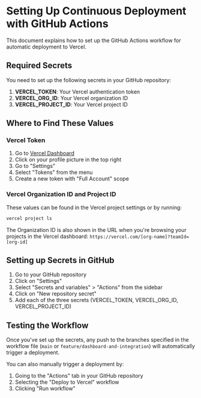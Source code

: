 # Setting Up Continuous Deployment with GitHub Actions

This document explains how to set up the GitHub Actions workflow for automatic deployment to Vercel.

## Required Secrets

You need to set up the following secrets in your GitHub repository:

1. **VERCEL_TOKEN**: Your Vercel authentication token
2. **VERCEL_ORG_ID**: Your Vercel organization ID
3. **VERCEL_PROJECT_ID**: Your Vercel project ID

## Where to Find These Values

### Vercel Token

1. Go to [Vercel Dashboard](https://vercel.com/dashboard)
2. Click on your profile picture in the top right
3. Go to "Settings"
4. Select "Tokens" from the menu
5. Create a new token with "Full Account" scope

### Vercel Organization ID and Project ID

These values can be found in the Vercel project settings or by running:

```bash
vercel project ls
```

The Organization ID is also shown in the URL when you're browsing your projects in the Vercel dashboard:
`https://vercel.com/[org-name]?teamId=[org-id]`

## Setting up Secrets in GitHub

1. Go to your GitHub repository
2. Click on "Settings"
3. Select "Secrets and variables" > "Actions" from the sidebar
4. Click on "New repository secret"
5. Add each of the three secrets (VERCEL_TOKEN, VERCEL_ORG_ID, VERCEL_PROJECT_ID)

## Testing the Workflow

Once you've set up the secrets, any push to the branches specified in the workflow file (`main` or `feature/dashboard-and-integration`) will automatically trigger a deployment.

You can also manually trigger a deployment by:

1. Going to the "Actions" tab in your GitHub repository
2. Selecting the "Deploy to Vercel" workflow
3. Clicking "Run workflow"